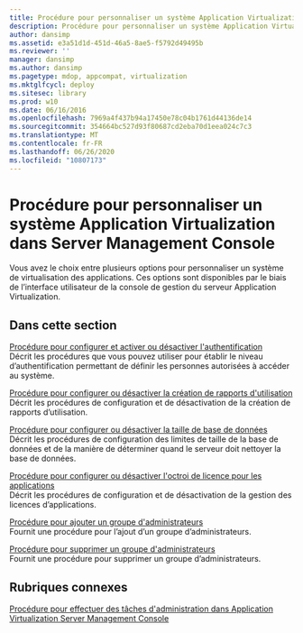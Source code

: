 ```yaml
---
title: Procédure pour personnaliser un système Application Virtualization dans Server Management Console
description: Procédure pour personnaliser un système Application Virtualization dans Server Management Console
author: dansimp
ms.assetid: e3a51d1d-451d-46a5-8ae5-f5792d49495b
ms.reviewer: ''
manager: dansimp
ms.author: dansimp
ms.pagetype: mdop, appcompat, virtualization
ms.mktglfcycl: deploy
ms.sitesec: library
ms.prod: w10
ms.date: 06/16/2016
ms.openlocfilehash: 7969a4f437b94a17450e78c04b1761d44136de14
ms.sourcegitcommit: 354664bc527d93f80687cd2eba70d1eea024c7c3
ms.translationtype: MT
ms.contentlocale: fr-FR
ms.lasthandoff: 06/26/2020
ms.locfileid: "10807173"
---
```

# Procédure pour personnaliser un système Application Virtualization dans Server Management Console


Vous avez le choix entre plusieurs options pour personnaliser un système de virtualisation des applications. Ces options sont disponibles par le biais de l’interface utilisateur de la console de gestion du serveur Application Virtualization.

## Dans cette section


<a href="" id="how-to-set-up-and-enable-or-disable-authentication"></a>[Procédure pour configurer et activer ou désactiver l'authentification](how-to-set-up-and-enable-or-disable-authentication.md)  
Décrit les procédures que vous pouvez utiliser pour établir le niveau d’authentification permettant de définir les personnes autorisées à accéder au système.

<a href="" id="how-to-set-up-or-disable-usage-reporting"></a>[Procédure pour configurer ou désactiver la création de rapports d'utilisation](how-to-set-up-or-disable-usage-reporting.md)  
Décrit les procédures de configuration et de désactivation de la création de rapports d’utilisation.

<a href="" id="how-to-set-up-or-disable-database-size"></a>[Procédure pour configurer ou désactiver la taille de base de données](how-to-set-up-or-disable-database-size.md)  
Décrit les procédures de configuration des limites de taille de la base de données et de la manière de déterminer quand le serveur doit nettoyer la base de données.

<a href="" id="how-to-set-up-or-disable-application-licensing"></a>[Procédure pour configurer ou désactiver l'octroi de licence pour les applications](how-to-set-up-or-disable-application-licensing.md)  
Décrit les procédures de configuration et de désactivation de la gestion des licences d’applications.

<a href="" id="how-to-add-an-administrator-group"></a>[Procédure pour ajouter un groupe d'administrateurs](how-to-add-an-administrator-group.md)  
Fournit une procédure pour l’ajout d’un groupe d’administrateurs.

<a href="" id="how-to-delete-an-administrator-group"></a>[Procédure pour supprimer un groupe d'administrateurs](how-to-delete-an-administrator-group.md)  
Fournit une procédure pour supprimer un groupe d’administrateurs.

## Rubriques connexes


[Procédure pour effectuer des tâches d'administration dans Application Virtualization Server Management Console](how-to-perform-administrative-tasks-in-the-application-virtualization-server-management-console.md)

 

 





